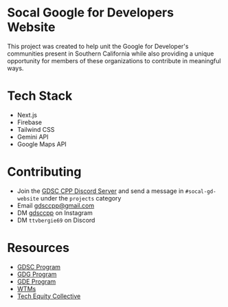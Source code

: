 # Socal Google for Developers Website

This project was created to help unit the Google for Developer's communities present in Southern California while also providing a unique opportunity for members of these organizations to contribute in meaningful ways.

# Tech Stack

- Next.js
- Firebase
- Tailwind CSS
- Gemini API
- Google Maps API

# Contributing

- Join the [GDSC CPP Discord Server](https://discord.gg/TgtdgcBk5A) and send a message in `#socal-gd-website` under the `projects` category
- Email [gdsccpp@gmail.com](mailto:gdsccpp@gmail.com)
- DM [gdsccpp](https://www.instagram.com/gdsccpp/) on Instagram
- DM `ttvbergie69` on Discord

# Resources

- [GDSC Program](https://developers.google.com/community/gdsc)
- [GDG Program](https://developers.google.com/community/gdg)
- [GDE Program](https://developers.google.com/community/experts)
- [WTMs](https://developers.google.com/womentechmakers)
- [Tech Equity Collective](https://www.techequitycollective.com/)
